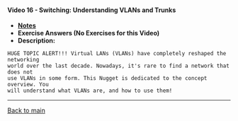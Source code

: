 #### Video 16 - Switching: Understanding VLANs and Trunks

- **[Notes](notes.md)**
- **Exercise Answers (No Exercises for this Video)**
- **Description:**

```
HUGE TOPIC ALERT!!! Virtual LANs (VLANs) have completely reshaped the networking 
world over the last decade. Nowadays, it's rare to find a network that does not 
use VLANs in some form. This Nugget is dedicated to the concept overview. You 
will understand what VLANs are, and how to use them!
```

---
 
[Back to main](https://github.com/rot0xd/CBTNuggets/blob/master/CCNA/ICND-1/README.md)

